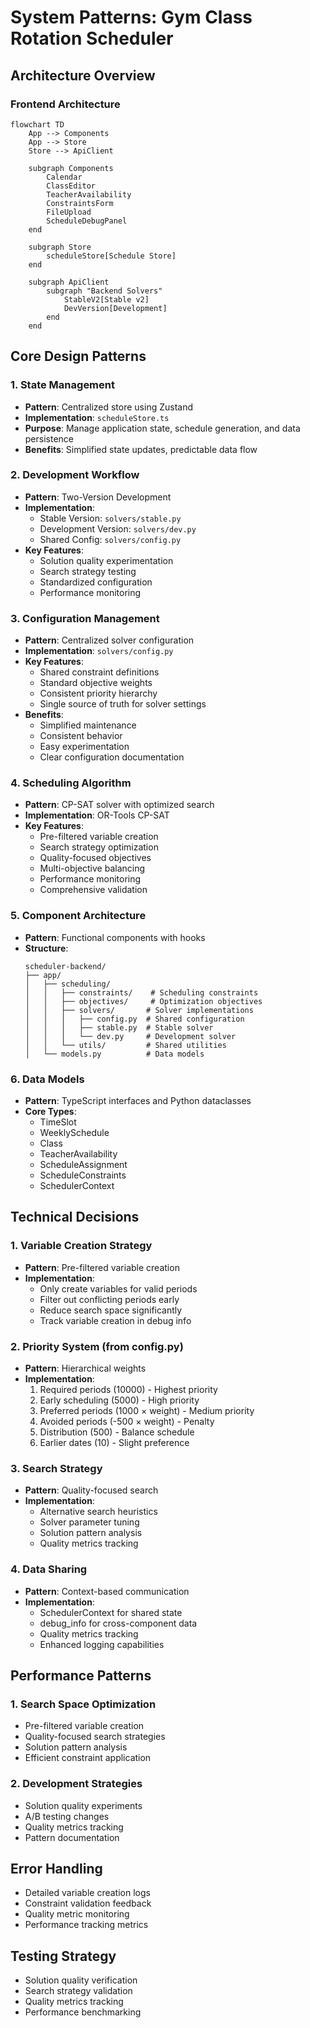 # System Patterns: Gym Class Rotation Scheduler

## Architecture Overview

### Frontend Architecture
```mermaid
flowchart TD
    App --> Components
    App --> Store
    Store --> ApiClient
    
    subgraph Components
        Calendar
        ClassEditor
        TeacherAvailability
        ConstraintsForm
        FileUpload
        ScheduleDebugPanel
    end
    
    subgraph Store
        scheduleStore[Schedule Store]
    end
    
    subgraph ApiClient
        subgraph "Backend Solvers"
            StableV2[Stable v2]
            DevVersion[Development]
        end
    end
```

## Core Design Patterns

### 1. State Management
- **Pattern**: Centralized store using Zustand
- **Implementation**: `scheduleStore.ts`
- **Purpose**: Manage application state, schedule generation, and data persistence
- **Benefits**: Simplified state updates, predictable data flow

### 2. Development Workflow
- **Pattern**: Two-Version Development
- **Implementation**: 
  - Stable Version: `solvers/stable.py`
  - Development Version: `solvers/dev.py`
  - Shared Config: `solvers/config.py`
- **Key Features**:
  - Solution quality experimentation
  - Search strategy testing
  - Standardized configuration
  - Performance monitoring

### 3. Configuration Management
- **Pattern**: Centralized solver configuration
- **Implementation**: `solvers/config.py`
- **Key Features**:
  - Shared constraint definitions
  - Standard objective weights
  - Consistent priority hierarchy
  - Single source of truth for solver settings
- **Benefits**:
  - Simplified maintenance
  - Consistent behavior
  - Easy experimentation
  - Clear configuration documentation

### 4. Scheduling Algorithm
- **Pattern**: CP-SAT solver with optimized search
- **Implementation**: OR-Tools CP-SAT
- **Key Features**:
  - Pre-filtered variable creation
  - Search strategy optimization
  - Quality-focused objectives
  - Multi-objective balancing
  - Performance monitoring
  - Comprehensive validation

### 5. Component Architecture
- **Pattern**: Functional components with hooks
- **Structure**:
  ```
  scheduler-backend/
  ├── app/
  │   ├── scheduling/
  │   │   ├── constraints/    # Scheduling constraints
  │   │   ├── objectives/     # Optimization objectives
  │   │   ├── solvers/       # Solver implementations
  │   │   │   ├── config.py  # Shared configuration
  │   │   │   ├── stable.py  # Stable solver
  │   │   │   └── dev.py     # Development solver
  │   │   └── utils/         # Shared utilities
  │   └── models.py          # Data models
  ```

### 6. Data Models
- **Pattern**: TypeScript interfaces and Python dataclasses
- **Core Types**:
  - TimeSlot
  - WeeklySchedule
  - Class
  - TeacherAvailability
  - ScheduleAssignment
  - ScheduleConstraints
  - SchedulerContext

## Technical Decisions

### 1. Variable Creation Strategy
- **Pattern**: Pre-filtered variable creation
- **Implementation**:
  - Only create variables for valid periods
  - Filter out conflicting periods early
  - Reduce search space significantly
  - Track variable creation in debug info

### 2. Priority System (from config.py)
- **Pattern**: Hierarchical weights
- **Implementation**:
  1. Required periods (10000) - Highest priority
  2. Early scheduling (5000) - High priority
  3. Preferred periods (1000 × weight) - Medium priority
  4. Avoided periods (-500 × weight) - Penalty
  5. Distribution (500) - Balance schedule
  6. Earlier dates (10) - Slight preference

### 3. Search Strategy
- **Pattern**: Quality-focused search
- **Implementation**:
  - Alternative search heuristics
  - Solver parameter tuning
  - Solution pattern analysis
  - Quality metrics tracking

### 4. Data Sharing
- **Pattern**: Context-based communication
- **Implementation**:
  - SchedulerContext for shared state
  - debug_info for cross-component data
  - Quality metrics tracking
  - Enhanced logging capabilities

## Performance Patterns

### 1. Search Space Optimization
- Pre-filtered variable creation
- Quality-focused search strategies
- Solution pattern analysis
- Efficient constraint application

### 2. Development Strategies
- Solution quality experiments
- A/B testing changes
- Quality metrics tracking
- Pattern documentation

## Error Handling
- Detailed variable creation logs
- Constraint validation feedback
- Quality metric monitoring
- Performance tracking metrics

## Testing Strategy
- Solution quality verification
- Search strategy validation
- Quality metrics tracking
- Performance benchmarking
